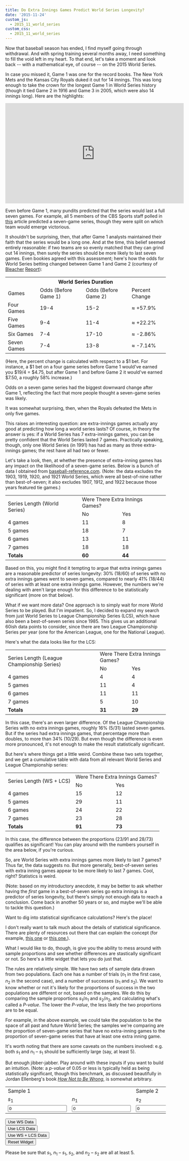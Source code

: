 ```yaml
---
title: Do Extra Innings Games Predict World Series Longevity?
date: '2015-11-24'
custom_js: 
  - 2015_11_world_series
custom_css: 
  - 2015_11_world_series
---
```

Now that baseball season has ended, I find myself going through withdrawal. And with spring training several months away, I need something to fill the void left in my heart. To that end, let's take a moment and look back -- with a mathematical eye, of course -- on the 2015 World Series.

In case you missed it, Game 1 was one for the record books. The New York Mets and the Kansas City Royals duked it out for 14 innings. This was long enough to take the crown for the longest Game 1 in World Series history (though it tied Game 2 in 1916 and Game 3 in 2005, which were also 14 innings long). Here are the highlights:

<iframe width="560" height="315" src="https://www.youtube.com/embed/ehiuTpr8g-8" frameborder="0" allowfullscreen class="mgp-youtube"></iframe>

Even before Game 1, many pundits predicted that the series would last a full seven games. For example, all 5 members of the CBS Sports staff polled in <a href="http://www.cbssports.com/mlb/eye-on-baseball/25351815/2015-world-series-predictions-mets-royals-go-the-distance" target="_blank">this</a> article predicted a seven-game series, though they were split on which team would emerge victorious.

It shouldn't be surprising, then, that after Game 1 analysts maintained their faith that the series would be a long one. And at the time, this belief seemed entirely reasonable: if two teams are so evenly matched that they can grind out 14 innings, then surely the series should be more likely to last seven games. Even bookies agreed with this assessment; here's how the odds for World Series betting changed between Game 1 and Game 2 (courtesy of <a href="http://bleacherreport.com/articles/2583362-world-series-2015-odds-and-prop-bets-info-for-mets-vs-royals-game-1" target="_blank">Bleacher</a> <a href="http://bleacherreport.com/articles/2583670-world-series-2015-odds-prop-bets-score-prediction-for-mets-vs-royals-game-2">Report</a>):

<table class="table table-bordered table-striped table-hover table-centered">
  <tr>
    <th colspan="4" class="text-center mgp-table-cell">World Series Duration</th>
  </tr>
  <tr>
    <td>Games</td>
    <td>Odds (Before Game 1)</td>
    <td>Odds (Before Game 2)</td>
    <td>Percent Change</td>
  </tr>
  <tr>
    <td>Four Games</td>
    <td>19-4</td>
    <td>15-2</td>
    <td><span class="text-success">&approx; +57.9%</span></td>
  </tr>
  <tr>
    <td>Five Games</td>
    <td>9-4</td>
    <td>11-4</td>
    <td><span class="text-success">&approx; +22.2%</span></td>
  </tr>
  <tr>
    <td>Six Games</td>
    <td>7-4</td>
    <td>17-10</td>
    <td><span class="text-danger">&approx; -2.86%</span></td>
  </tr>
  <tr>
    <td>Seven Games</td>
    <td>7-4</td>
    <td>13-8</td>
    <td><span class="text-danger">&approx; -7.14%</span></td>
  </tr>
</table>

(Here, the percent change is calculated with respect to a $1 bet. For instance, a $1 bet on a four game series before Game 1 would've earned you $19/4 = $4.75, but after Game 1 and before Game 2 it would've earned $7.50, a roughly 58% increase.) 

Odds on a seven game series had the biggest downward change after Game 1, reflecting the fact that more people thought a seven-game series was likely. 

It was somewhat surprising, then, when the Royals defeated the Mets in only five games.

This raises an interesting question: are extra-innings games actually any good at predicting how long a world series lasts? Of course, in theory the answer is yes: if a World Series has 7 extra-innings games, you can be pretty confident that the World Series lasted 7 games. Practically speaking, though, only one World Series (in 1991) has had as many as three extra-innings games; the rest have all had two or fewer.

Let's take a look, then, at whether the presence of extra-inning games has any impact on the likelihood of a seven-game series. Below is a bunch of data I obtained from  <a href="http://www.baseball-reference.com" target="_blank">baseball-reference.com</a>. (Note: the data excludes the 1903, 1919, 1920, and 1921 World Series, which were all best-of-nine rather than best-of-seven; it also excludes 1907, 1912, and 1922 because those years featured tie games.)

<table class="table table-bordered table-hover table-centered">
  <tr>
    <td rowspan="2" class="mgp-table-cell">Series Length (World Series)</td>
    <td colspan="2" class="mgp-table-cell">Were There Extra Innings Games?</td>
  </tr>
  <tr>
    <td class="mgp-table-cell">No</td>
    <td class="mgp-table-cell">Yes</td>
  </tr>
  <tr>
    <td class="td-33">4 games</td>
    <td class="td-33">11</td>
    <td class="td-33">8</td>
  </tr>
  <tr>
    <td>5 games</td>
    <td>18</td>
    <td>7</td>
  </tr>
  <tr>
    <td>6 games</td>
    <td>13</td>
    <td>11</td>
  </tr>
  <tr>
    <td>7 games</td>
    <td>18</td>
    <td>18</td>
  </tr>
  <tr>
    <td><strong>Totals</strong></td>
    <td><strong>60</strong></td>
    <td><strong>44</strong></td>
  </tr>
</table>

Based on this, you might find it tempting to argue that extra innings games are a reasonable predictor of series longevity: 30% (18/60) of series with no extra innings games went to seven games, compared to nearly 41% (18/44) of series with at least one extra innings game. However, the numbers we're dealing with aren't large enough for this difference to be statistically significant (more on that below).

What if we want more data? One approach is to simply wait for more World Series to be played. But I'm impatient. So, I decided to expand my search from just World Series to League Championship Series (LCS), which have also been a best-of-seven series since 1985. This gives us an additional 60ish data points to consider, since there are two League Championship Series per year (one for the American League, one for the National League).

Here's what the data looks like for the LCS:

<table class="table table-bordered table-hover table-centered">
  <tr>
    <td rowspan="2" class="mgp-table-cell">Series Length (League Championship Series)</td>
    <td colspan="2" class="mgp-table-cell">Were There Extra Innings Games?</td>
  </tr>
  <tr>
    <td class="mgp-table-cell">No</td>
    <td class="mgp-table-cell">Yes</td>
  </tr>
  <tr>
    <td class="td-33">4 games</td>
    <td class="td-33">4</td>
    <td class="td-33">4</td>
  </tr>
  <tr>
    <td>5 games</td>
    <td>11</td>
    <td>4</td>
  </tr>
  <tr>
    <td>6 games</td>
    <td>11</td>
    <td>11</td>
  </tr>
  <tr>
    <td>7 games</td>
    <td>5</td>
    <td>10</td>
  </tr>
  <tr>
    <td><strong>Totals</strong></td>
    <td><strong>31</strong></td>
    <td><strong>29</strong></td>
  </tr>
</table>

In this case, there's an even larger difference. Of the League Championship Series with no extra innings games, roughly 16% (5/31) lasted seven games. But if the series had extra innings games, that percentage more than doubles, to more than 34% (10/29). But even though the difference is even more pronounced, it's not enough to make the result statistically significant.

But here's where things get a little weird. Combine these two sets together, and we get a cumulative table with data from all relevant World Series and League Championship series: 

<table class="table table-bordered table-hover table-centered">
  <tr>
    <td rowspan="2" class="mgp-table-cell">Series Length (WS + LCS)</td>
    <td colspan="2" class="mgp-table-cell">Were There Extra Innings Games?</td>
  </tr>
  <tr>
    <td class="mgp-table-cell">No</td>
    <td class="mgp-table-cell">Yes</td>
  </tr>
  <tr>
    <td class="td-33">4 games</td>
    <td class="td-33">15</td>
    <td class="td-33">12</td>
  </tr>
  <tr>
    <td>5 games</td>
    <td>29</td>
    <td>11</td>
  </tr>
  <tr>
    <td>6 games</td>
    <td>24</td>
    <td>22</td>
  </tr>
  <tr>
    <td>7 games</td>
    <td>23</td>
    <td>28</td>
  </tr>
  <tr>
    <td><strong>Totals</strong></td>
    <td><strong>91</strong></td>
    <td><strong>73</strong></td>
  </tr>
</table>

In this case, the difference between the proportions (23/91 and 28/73) qualifies as significant! You can play around with the numbers yourself in the area below, if you're curious.

So, are World Series with extra innings games more likely to last 7 games? Thus far, the data suggests no. But more generally, best-of-seven series with extra inning games appear to be more likely to last 7 games. Cool, right? Statistics is weird.

(Note: based on my introductory anecdote, it may be better to ask whether having the _first_ game in a best-of-seven series go extra innings is a predictor of series longevity, but there's simply not enough data to reach a conclusion. Come back in another 50 years or so, and maybe we'll be able to tackle this question.)

<div class="math-area">
  <div class="math-area-title">
    Want to dig into statistical significance calculations? Here's the place!
    <span class="glyphicon glyphicon-plus-sign"></span>
  </div>
  <div class="math-area-body">
    <p>I don't really want to talk much about the details of statistical significance. There are plenty of resources out there that can explain the concept (for example, <a href="https://onlinecourses.science.psu.edu/stat414/node/268" target="_blank">this one</a> or <a href="http://stattrek.com/hypothesis-test/difference-in-proportions.aspx">this one.</a>).</p>
    <p>What I would like to do, though, is give you the ability to mess around with sample proportions and see whether differences are stastically significant or not. So here's a little widget that lets you do just that.</p>
    <p>The rules are relatively simple. We have two sets of sample data drawn from two populations. Each one has a number of trials (<em>n</em><sub>1</sub> in the first case, <em>n</em><sub>2</sub> in the second case), and a number of successes (<em>s</em><sub>1</sub> and <em>s</em><sub>2</sub>). We want to know whether or not it's likely for the proportions of success in the two populations are different or not, based on the samples. We do this by comparing the sample proportions <em>s</em><sub>1</sub>/<em>n</em><sub>1</sub> and <em>s</em><sub>2</sub>/<em>n</em><sub>2</sub>, and calculating what's called a <em>P-value</em>. The lower the <em>P-value</em>, the less likely the two proportions are to be equal.</p>
    <p>For example, in the above example, we could take the population to be the space of all past and future World Series; the samples we're comparing are the proportion of seven-game series that have no extra-inning games to the proportion of seven-game series that have at least one extra inning game.</p>
    <p>It's worth noting that there are some caveats on the numbers involved: e.g. both <em>s</em><sub>1</sub> and <em>n</em><sub>1</sub> &ndash; <em>s</em><sub>1</sub> should be sufficiently large (say, at least 5).</p>
    <p>But enough jibber-jabber. Play around with these inputs if you want to build an intuition. (Note: a <em>p-value</em> of 0.05 or less is typically held as being statistically significant, though this benchmark, as discussed beautifully in Jordan Ellenberg's book <em><a href="http://www.amazon.com/How-Not-Be-Wrong-Mathematical/dp/0143127535">How Not to Be Wrong</a></em>, is somewhat arbitrary.</p>
    <table class="table table-bordered" id="dataTable">
      <tr>
        <td colspan="2">Sample 1</td>
        <td colspan="2">Sample 2</td>
        <td rowspan="2">P-value</td>
        <td rowspan="2">Significant (at 0.05)?</td>
      </tr>
      <tr>
        <td><em>s</em><sub>1</sub></td>
        <td><em>n</em><sub>1</sub></td>
        <td><em>s</em><sub>2</sub></td>
        <td><em>n</em><sub>2</sub></td>
      </tr>
      <tr id="dataRow">
        <td><input type="number" id="s1" step="1" min="0" value="0" class="form-control text-center"></td>
        <td><input type="number" id="n1" step="1" min="0" value="0" class="form-control text-center"></td>
        <td><input type="number" id="s2" step="1" min="0" value="0" class="form-control text-center"></td>
        <td><input type="number" id="n2" step="1" min="0" value="0" class="form-control text-center"></td>
        <td id="pval">--</td>
        <td id="sig">--</td>
      </tr>
    </table>
    <div class="row">
      <div class="col-xs-3">
        <button class="btn btn-primary btn-block" id="ws">Use WS Data</button>
      </div>
      <div class="col-xs-3">
        <button class="btn btn-primary btn-block" id="lcs">Use LCS Data</button>
      </div>
      <div class="col-xs-3">
        <button class="btn btn-primary btn-block" id="wslcs">Use WS + LCS Data</button>
      </div>
      <div class="col-xs-3">
        <button class="btn btn-primary btn-block" id="ws-reset">Reset Widget</button>
      </div>
    </div>
    <p class="text-danger" id="minVals">Please be sure that <em>s</em><sub>1</sub>, <em>n</em><sub>1</sub> &ndash; <em>s</em><sub>1</sub>, <em>s</em><sub>2</sub>, and <em>n</em><sub>2</sub> &ndash; <em>s</em><sub>2</sub> are all at least 5.</p>
  </div>
</div>